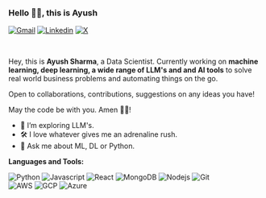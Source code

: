### Hello 👋🏻, this is Ayush

[![Gmail](https://img.shields.io/badge/Gmail-BB001B?style=for-the-badge&logo=gmail&logoColor=white)](mailto:ayusharma1108@gmail.com)
[![Linkedin](https://img.shields.io/badge/LinkedIn-0e76a8?style=for-the-badge&logo=linkedin&logoColor=white)](https://www.linkedin.com/in/ayusharma1108/)
[![X](https://img.shields.io/badge/X-%23000000.svg?style=for-the-badge&logo=X&logoColor=white)](https://x.com/shades_of_life_)

<br />

Hey, this is **Ayush Sharma**, a Data Scientist. Currently working on <b>machine learning, deep learning, a wide range of LLM's and and AI tools</b> to solve real world business problems and automating things on the go. 

Open to collaborations, contributions, suggestions on any ideas you have!

May the code be with you. Amen 🙏🏻!

- 🔅 I’m exploring LLM's.
- 🛠️ I love whatever gives me an adrenaline rush. 
- 💬 Ask me about ML, DL or Python.


**Languages and Tools:**  
<p>
  <img alt="Python" src="https://img.shields.io/badge/Python-3776AB?style=for-the-badge&logo=python&logoColor=white"/>
  <img alt="Javascript" src="https://img.shields.io/badge/JavaScript-F7DF1E?style=for-the-badge&logo=javascript&logoColor=black"/>
  <img alt="React" src="https://img.shields.io/badge/React-20232A?style=for-the-badge&logo=react&logoColor=61DAFB" />
  <img alt="MongoDB" src="https://img.shields.io/badge/MongoDB-4EA94B?style=for-the-badge&logo=mongodb&logoColor=white" />
  <img alt="Nodejs" src="https://img.shields.io/badge/Node.js-43853D?style=for-the-badge&logo=node.js&logoColor=white" />
  <img alt = "Git" src="https://img.shields.io/badge/git-black?style=for-the-badge&logo=git&logoColor=white">
  <br />
  <img alt = "AWS" src="https://img.shields.io/badge/git-black?style=for-the-badge&logo=git&logoColor=white">
  <img alt = "GCP" src="https://img.shields.io/badge/git-black?style=for-the-badge&logo=git&logoColor=white">
  <img alt = "Azure" src="https://img.shields.io/badge/git-black?style=for-the-badge&logo=git&logoColor=white">
</p>
